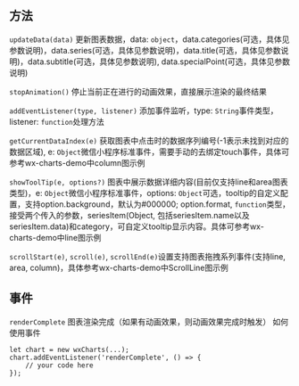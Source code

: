 ## 方法
`updateData(data)` 更新图表数据，data: `object`，data.categories(可选，具体见参数说明)，data.series(可选，具体见参数说明)，data.title(可选，具体见参数说明)，data.subtitle(可选，具体见参数说明), data.specialPoint(可选，具体见参数说明)

`stopAnimation()` 停止当前正在进行的动画效果，直接展示渲染的最终结果

`addEventListener(type, listener)` 添加事件监听，type: `String`事件类型，listener: `function`处理方法

`getCurrentDataIndex(e)` 获取图表中点击时的数据序列编号(-1表示未找到对应的数据区域), e: `Object`微信小程序标准事件，需要手动的去绑定touch事件，具体可参考wx-charts-demo中column图示例

`showToolTip(e, options?)` 图表中展示数据详细内容(目前仅支持line和area图表类型)，e: `Object`微信小程序标准事件，options: `Object`可选，tooltip的自定义配置，支持option.background，默认为#000000; option.format, `function`类型，接受两个传入的参数，seriesItem(Object, 包括seriesItem.name以及seriesItem.data)和category，可自定义tooltip显示内容。具体可参考wx-charts-demo中line图示例

`scrollStart(e)`, `scroll(e)`, `scrollEnd(e)`设置支持图表拖拽系列事件(支持line, area, column)，具体参考wx-charts-demo中ScrollLine图示例

## 事件
`renderComplete` 图表渲染完成（如果有动画效果，则动画效果完成时触发）
如何使用事件
```
let chart = new wxCharts(...);
chart.addEventListener('renderComplete', () => {
    // your code here
});
```